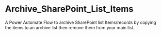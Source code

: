 # Archive_SharePoint_List_Items
A Power Automate Flow to archive SharePoint list Items/records by copying the items to an archive list then remove them from your main list.
